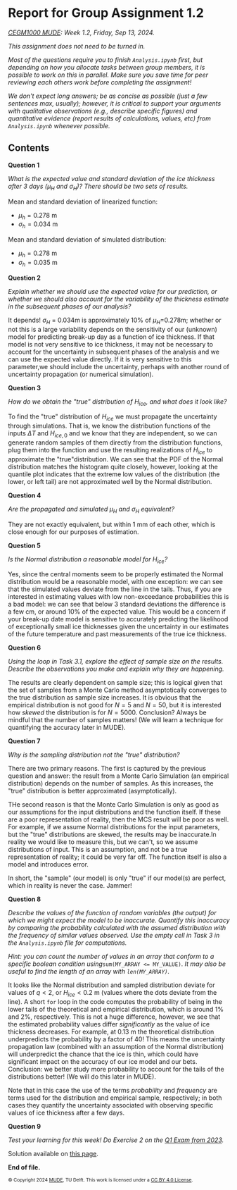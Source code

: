 # Report for Group Assignment 1.2

*[CEGM1000 MUDE](http://mude.citg.tudelft.nl/): Week 1.2, Friday, Sep 13, 2024.*

_This assignment does not need to be turned in._

_Most of the questions require you to finish `Analysis.ipynb` first, but depending on how you allocate tasks between group members, it is possible to work on this in parallel. Make sure you save time for peer reviewing each others work before completing the assignment!_

_We don't expect long answers; be as concise as possible (just a few sentences max, usually); however, it is critical to support your arguments with qualitative observations (e.g., describe specific figures) and quantitative evidence (report results of calculations, values, etc) from `Analysis.ipynb` whenever possible._

## Contents

**Question 1**

_What is the expected value and standard deviation of the ice thickness after 3 days ($\mu_H$ and $\sigma_H$)? There should be two sets of results._


Mean and standard deviation of linearized function:
- $\mu_h = 0.278$ m
- $\sigma_h = 0.034$ m


Mean and standard deviation of simulated distribution:
- $\mu_h = 0.278$ m
- $\sigma_h = 0.035$ m

**Question 2**

_Explain whether we should use the expected value for our prediction, or whether we should also account for the variability of the thickness estimate in the subsequent phases of our analysis?_

It depends! $\sigma_H$ = 0.034m is approximately 10% of $\mu_H=$0.278m; whether or not this is a large variability depends on the sensitivity of our (unknown) model for predicting break-up day as a function of ice thickness. If that model is not very sensitive to ice thickness, it may not be necessary to account for the uncertainty in subsequent phases of the analysis and we can use the expected value directly. If it is very sensitive to this parameter,we should include the uncertainty, perhaps with another round of uncertainty propagation (or numerical simulation).

**Question 3**

_How do we obtain the "true" distribution of $H_{ice}$, and what does it look like?_

To find the "true" distribution of $H_{ice}$ we must propagate the uncertainty through simulations. That is, we know the distribution functions of the inputs $\Delta T$ and $H_{ice,0}$ and we know that they are independent, so we can generate random samples of them directly from the distribution functions, plug them into the function and use the resulting realizations of $H_{ice}$ to approximate the "true"distribution. We can see that the PDF of the Normal distribution matches the histogram quite closely, however, looking at the quantile plot indicates that the extreme low values of the distribution (the lower, or left tail) are not approximated well by the Normal distribution.

**Question 4**

_Are the propagated and simulated $\mu_H$ and $\sigma_H$ equivalent?_

They are not exactly equivalent, but within 1 mm of each other, which is close enough for our purposes of estimation.

**Question 5**

_Is the Normal distribution a reasonable model for $H_{ice}$?_

Yes, since the central moments seem to be properly estimated the Normal distribution would be a reasonable model, with one exception: we can see that the simulated values deviate from the line in the tails. Thus, if you are interested in estimating values with low non-exceedance probabilities this is a bad model: we can see that below 3 standard deviations the difference is a few cm, or around 10% of the expected value. This would be a concern if your break-up date model is sensitive to accurately predicting the likelihood of exceptionally small ice thicknesses given the uncertainty in our estimates of the future temperature and past measurements of the true ice thickness.

**Question 6**

_Using the loop in Task 3.1, explore the effect of sample size on the results. Describe the observations you make and explain why they are happening._

The results are clearly dependent on sample size; this is logical given that the set of samples from a Monte Carlo method asymptotically converges to the true distribution as sample size increases. It is obvious that the empirical distribution is not good for $N=5$ and $N=50$, but it is interested how _skewed_ the distribution is for $N=5000$. Conclusion? Always be mindful that the number of samples matters! (We will learn a technique for quantifying the accuracy later in MUDE).

**Question 7**

_Why is the sampling distribution not the "true" distribution?_ 

There are two primary reasons. The first is captured by the previous question and answer: the result from a Monte Carlo Simulation (an empirical distribution) depends on the number of samples. As this increases, the "true" distribution is better approximated (asymptotically).

THe second reason is that the Monte Carlo Simulation is only as good as our assumptions for the input distributions and the function itself. If these are a poor representation of reality, then the MCS result will be poor as well. For example, if we assume Normal distributions for the input parameters, but the "true" distributions are skewed, the results may be inaccurate.In reality we would like to measure this, but we can't, so we assume distributions of input. This is an assumption, and not be a true representation of reality; it could be very far off. The function itself is also a model and introduces error.

In short, the "sample" (our model) is only "true" if our model(s) are perfect, which in reality is never the case. Jammer!

**Question 8**

_Describe the values of the function of random variables (the output) for which we might expect the model to be inaccurate. Quantify this inaccuracy by comparing the probability calculated with the assumed distribution with the frequency of similar values observed. Use the empty cell in Task 3 in the `Analysis.ipynb` file for computations._

_Hint: you can count the number of values in an array that conform to a specific boolean condition using_`sum(MY_ARRAY <= MY_VALUE)`. _It may also be useful to find the length of an array with `len(MY_ARRAY)`._

It looks like the Normal distribution and sampled distribution deviate for values of $q<2$, or $H_{ice}<0.2$ m (values where the dots deviate from the line). A short `for` loop in the code computes the probability of being in the lower tails of the theoretical and empirical distribution, which is around 1% and 2%, respectively. This is not a huge difference, however, we see that the estimated probability values differ _significantly_ as the value of ice thickness decreases. For example, at 0.13 m the theoretical distribution underpredicts the probability by a factor of 40! This means the uncertainty propagation law (combined with an assumption of the Normal distribution) will underpredict the chance that the ice is thin, which could have significant impact on the accuracy of our ice model and our bets. Conclusion: we better study more probability to account for the tails of the distributions better! (We will do this later in MUDE).

Note that in this case the use of the terms _probability_ and _frequency_ are terms used for the distribution and empirical sample, respectively; in both cases they quantify the uncertainty associated with observing specific values of ice thickness after a few days.

**Question 9**

_Test your learning for this week! Do Exercise 2 on the [Q1 Exam from 2023](https://mude.citg.tudelft.nl/2024/files/Exams/23_Q1.html)._

Solution available on [this page](https://mude.citg.tudelft.nl/2024/files/Exams/23_Q1.html).

**End of file.**

<span style="font-size: 75%">
&copy; Copyright 2024 <a rel="MUDE" href="http://mude.citg.tudelft.nl/">MUDE</a>, TU Delft. This work is licensed under a <a rel="license" href="http://creativecommons.org/licenses/by/4.0/">CC BY 4.0 License</a>.